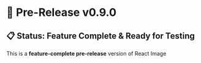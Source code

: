 # 🚀 Pre-Release v0.9.0

## 📋 Status: Feature Complete & Ready for Testing

This is a **feature-complete pre-release** version of React Image 